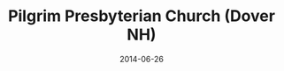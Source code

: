---
date: &id001 2014-06-26
end_date: null
location:
  address: Portsmouth Christian Academy, 20 Seaborne Drive
  city: Dover
  state: NH
minister:
- end: 2014-01-01
  name: David Holmlund
  start: 2007-01-01
  type: Organizing Pastor
- end: 2015-01-01
  name: David Holmlund
  start: 2014-01-01
  type: Pastor
ministers:
- David Holmlund
- David Holmlund
name: Pilgrim Presbyterian Church
names:
- end: 2014-06-26
  name: Pilgrim Presbyterian Chapel
  start: 2007-06-30
- end: null
  name: Pilgrim Presbyterian Church
  start: 2014-06-26
origination_date: *id001
raw_data: 'NH

  Dover

  Pilgrim Presbyterian Chapel  (June 30, 2007- June 26, 2014)

  Pilgrim Presbyterian Church  (June 26, 2014- )

  Portsmouth Christian Academy, 20 Seaborne Drive

  Org. Pastor: David Holmlund, 2007-14

  Pastor: David Holmlund, 2014-15

  '
received_from: null
states:
- NH
status:
  active: false
  end_date: null
  reason: null
  received_from: null
  withdrawal_to: null
title: Pilgrim Presbyterian Church (Dover NH)
year_established:
- 2014

---